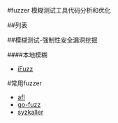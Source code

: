 #fuzzer
模糊测试工具代码分析和优化

##列表

##模糊测试-强制性安全漏洞挖掘


####本地模糊
- [iFuzz](iFuzz/README.md) 



#常用fuzzer
- [afl](afl/README.md)
- [go-fuzz](go-fuzz/README.md)
- [syzkaller](syzkaller/README.md)


